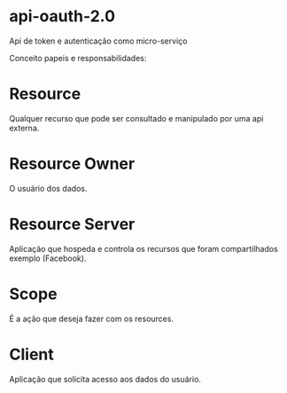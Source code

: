# api-oauth-2.0
Api de token e autenticação como micro-serviço

Conceito papeis e responsabilidades:

# Resource
Qualquer recurso que pode ser consultado e manipulado por uma api externa.

# Resource Owner 
O usuário dos dados. 

# Resource Server 
Aplicação que hospeda e controla os recursos que foram compartilhados exemplo (Facebook). 

# Scope
É a ação que deseja fazer com os resources.

# Client 
Aplicação que solicita acesso aos dados do usuário. 
